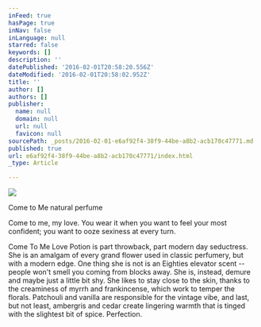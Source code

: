```yaml
---
inFeed: true
hasPage: true
inNav: false
inLanguage: null
starred: false
keywords: []
description: ''
datePublished: '2016-02-01T20:58:20.556Z'
dateModified: '2016-02-01T20:58:02.952Z'
title: ''
author: []
authors: []
publisher:
  name: null
  domain: null
  url: null
  favicon: null
sourcePath: _posts/2016-02-01-e6af92f4-38f9-44be-a8b2-acb170c47771.md
published: true
url: e6af92f4-38f9-44be-a8b2-acb170c47771/index.html
_type: Article

---
```

![](https://the-grid-user-content.s3-us-west-2.amazonaws.com/820e32f6-0720-41e5-be7e-0b7b74b0ea89.jpg)

Come to Me natural perfume

Come to me, my love. You wear it when you want to feel your most confident; you want to ooze sexiness at every turn.
  
Come To Me Love Potion is part throwback, part modern day seductress. 
She is an amalgam of every grand flower used in classic perfumery, but 
with a modern edge. One thing she is not is an Eighties elevator scent --
people won't smell you coming from blocks away. She is, instead, demure
and maybe just a little bit shy. She likes to stay close to the skin, 
thanks to the creaminess of myrrh and frankincense, which work to temper
the florals. Patchouli and vanilla are responsible for the vintage 
vibe, and last, but not least, ambergris and cedar create lingering 
warmth that is tinged with the slightest bit of spice. Perfection.